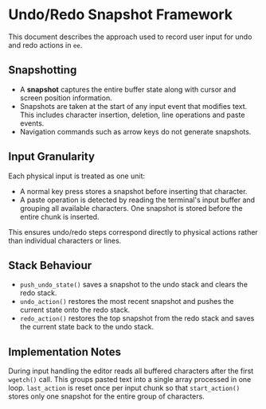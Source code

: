 # Undo/Redo Snapshot Framework

This document describes the approach used to record user input for undo and redo
actions in `ee`.

## Snapshotting

- A **snapshot** captures the entire buffer state along with cursor and screen
  position information.
- Snapshots are taken at the start of any input event that modifies text. This
  includes character insertion, deletion, line operations and paste events.
- Navigation commands such as arrow keys do not generate snapshots.

## Input Granularity

Each physical input is treated as one unit:

- A normal key press stores a snapshot before inserting that character.
- A paste operation is detected by reading the terminal's input buffer and
  grouping all available characters. One snapshot is stored before the entire
  chunk is inserted.

This ensures undo/redo steps correspond directly to physical actions rather
than individual characters or lines.

## Stack Behaviour

- `push_undo_state()` saves a snapshot to the undo stack and clears the redo
  stack.
- `undo_action()` restores the most recent snapshot and pushes the current state
  onto the redo stack.
- `redo_action()` restores the top snapshot from the redo stack and saves the
  current state back to the undo stack.

## Implementation Notes

During input handling the editor reads all buffered characters after the first
`wgetch()` call. This groups pasted text into a single array processed in one
loop. `last_action` is reset once per input chunk so that `start_action()`
stores only one snapshot for the entire group of characters.
